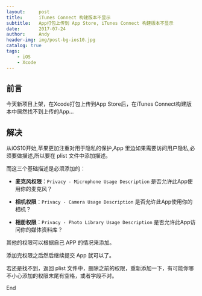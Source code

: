 ```yaml
---
layout:     post
title:      iTunes Connect 构建版本不显示
subtitle:   App打包上传到 App Store, iTunes Connect 构建版本不显示
date:       2017-07-24
author:     Andy
header-img: img/post-bg-ios10.jpg
catalog: true
tags:
    - iOS
    - Xcode
---
```



## 前言

今天新项目上架，在Xcode打包上传到App Store后，在iTunes Connect构建版本中居然找不到上传的App...

## 解决

从iOS10开始,苹果更加注重对用于隐私的保护,App 里边如果需要访问用户隐私,必须要做描述,所以要在 plist 文件中添加描述。

而这三个基础描述是必须添加的：

- **麦克风权限**：`Privacy - Microphone Usage Description` 是否允许此App使用你的麦克风？

- **相机权限**：`Privacy - Camera Usage Description` 是否允许此App使用你的相机？

- **相册权限**：`Privacy - Photo Library Usage Description` 是否允许此App访问你的媒体资料库？


其他的权限可以根据自己 APP 的情况来添加。

添加完权限之后然后继续提交 App 就可以了。

若还是找不到，返回 plist 文件中，删除之前的权限，重新添加一下，有可能你哪不小心添加的权限末尾有空格，或者字段不对。

End